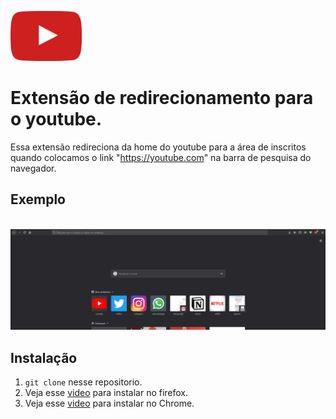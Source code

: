 <img src="https://github.com/enzocsantos18/youtube-extension/blob/master/icons/youtube.png" height="80" width=auto ><br>
# Extensão de redirecionamento para o youtube.
Essa extensão redireciona da home do youtube para a área de inscritos quando colocamos o link "https://youtube.com" na barra de pesquisa do navegador.


## Exemplo
<br><img src="https://github.com/enzocsantos18/youtube-extension/blob/master/icons/youtube.gif" height=auto width="auto" ><br>

## Instalação
1. `git clone` nesse repositorio.
2. Veja esse [video](https://www.youtube.com/watch?time_continue=3&v=cer9EUKegG4&feature=emb_title) para instalar no firefox.
3. Veja esse [video](https://www.youtube.com/watch?v=zcZO80ALOMg) para instalar no Chrome.
